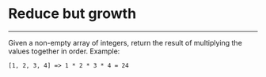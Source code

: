 # Reduce but growth

---

Given a non-empty array of integers, return the result of multiplying the values together in order. Example:

    [1, 2, 3, 4] => 1 * 2 * 3 * 4 = 24